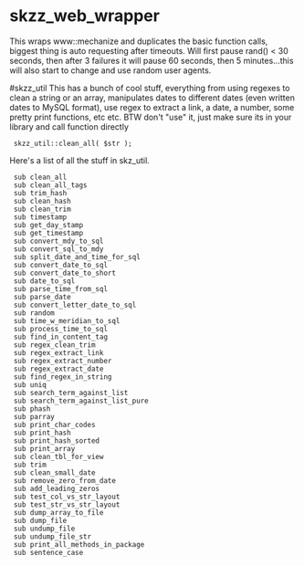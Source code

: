 # skzz_web_wrapper
This wraps www::mechanize and duplicates the basic function calls, biggest thing is auto requesting after timeouts.  Will first pause rand() < 30 seconds, then after 3 failures it will pause 60 seconds, then 5 minutes...this will also start to change and use random user agents.  

#skzz_util
This has a bunch of cool stuff, everything from using regexes to clean a string or an array, manipulates dates to different dates (even written dates to MySQL format), use regex to extract a link, a date, a number, some pretty print functions, etc etc.   BTW don't "use" it, just make sure its in your library and call function directly 

     skzz_util::clean_all( $str );

Here's a list of all the stuff in skz_util. 

     sub clean_all
     sub clean_all_tags
     sub trim_hash
     sub clean_hash
     sub clean_trim
     sub timestamp
     sub get_day_stamp
     sub get_timestamp
     sub convert_mdy_to_sql
     sub convert_sql_to_mdy
     sub split_date_and_time_for_sql
     sub convert_date_to_sql
     sub convert_date_to_short
     sub date_to_sql
     sub parse_time_from_sql
     sub parse_date
     sub convert_letter_date_to_sql
     sub random
     sub time_w_meridian_to_sql
     sub process_time_to_sql
     sub find_in_content_tag
     sub regex_clean_trim
     sub regex_extract_link
     sub regex_extract_number
     sub regex_extract_date
     sub find_regex_in_string
     sub uniq
     sub search_term_against_list
     sub search_term_against_list_pure
     sub phash
     sub parray
     sub print_char_codes
     sub print_hash
     sub print_hash_sorted
     sub print_array
     sub clean_tbl_for_view
     sub trim
     sub clean_small_date
     sub remove_zero_from_date
     sub add_leading_zeros
     sub test_col_vs_str_layout
     sub test_str_vs_str_layout
     sub dump_array_to_file
     sub dump_file
     sub undump_file
     sub undump_file_str
     sub print_all_methods_in_package
     sub sentence_case
     
